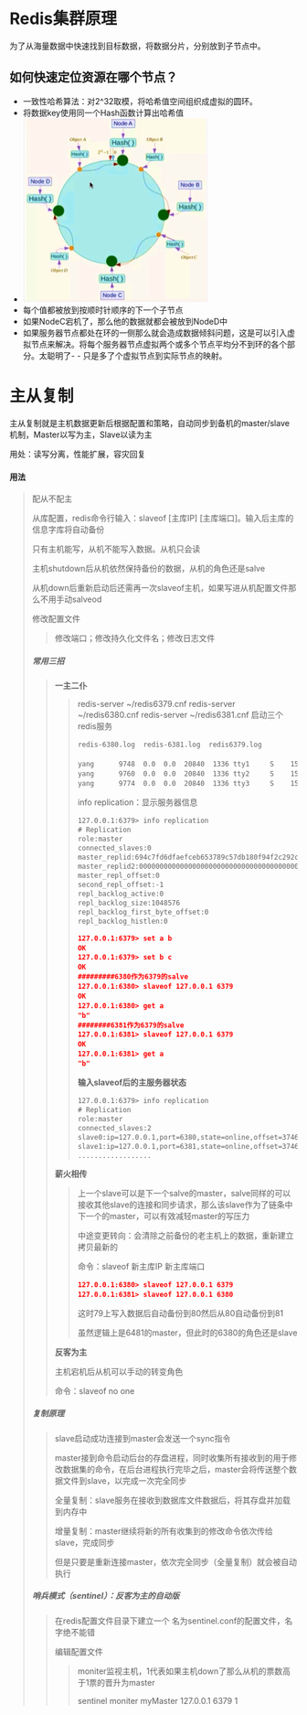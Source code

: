 # Redis集群原理

为了从海量数据中快速找到目标数据，将数据分片，分别放到子节点中。

## 如何快速定位资源在哪个节点？

- 一致性哈希算法：对2^32取模，将哈希值空间组织成虚拟的圆环。
- 将数据key使用同一个Hash函数计算出哈希值
- <img src="图片/image-20200624191223922.png" alt="image-20200624191223922" style="zoom: 50%;" />
- 每个值都被放到按顺时针顺序的下一个子节点
- 如果NodeC宕机了，那么他的数据就都会被放到NodeD中
- 如果服务器节点都处在环的一侧那么就会造成数据倾斜问题，这是可以引入虚拟节点来解决。将每个服务器节点虚拟两个或多个节点平均分不到环的各个部分。太聪明了- -  只是多了个虚拟节点到实际节点的映射。

# 主从复制

主从复制就是主机数据更新后根据配置和策略，自动同步到备机的master/slave机制，Master以写为主，Slave以读为主

用处：读写分离，性能扩展，容灾回复

#### 用法

> 配从不配主
>
> 从库配置，redis命令行输入：slaveof   [主库IP]    [主库端口]。输入后主库的信息字库将自动备份
>
> 只有主机能写，从机不能写入数据。从机只会读
>
> 主机shutdown后从机依然保持备份的数据，从机的角色还是salve
>
> 从机down后重新启动后还需再一次slaveof主机，如果写进从机配置文件那么不用手动salveod
>
> 修改配置文件
>
> > 修改端口；修改持久化文件名；修改日志文件
>
> ##### 常用三招
>
> > **一主二仆**
> >
> > > redis-server ~/redis6379.cnf   redis-server ~/redis6380.cnf   redis-server ~/redis6381.cnf  启动三个redis服务
> > >
> > > ```bash
> > > redis-6380.log  redis-6381.log  redis6379.log
> > > 
> > > yang      9748  0.0  0.0  20840  1336 tty1     S    15:18   0:00 redis-cli -p 6379
> > > yang      9760  0.0  0.0  20840  1336 tty2     S    15:18   0:00 redis-cli -p 6380
> > > yang      9774  0.0  0.0  20840  1336 tty3     S    15:19   0:00 redis-cli -p 6381
> > > ```
> > >
> > > info replication：显示服务器信息
> > >
> > > ```
> > > 127.0.0.1:6379> info replication
> > > # Replication
> > > role:master
> > > connected_slaves:0
> > > master_replid:694c7fd6dfaefceb653789c57db180f94f2c292c
> > > master_replid2:0000000000000000000000000000000000000000
> > > master_repl_offset:0
> > > second_repl_offset:-1
> > > repl_backlog_active:0
> > > repl_backlog_size:1048576
> > > repl_backlog_first_byte_offset:0
> > > repl_backlog_histlen:0
> > > ```
> > >
> > > ```json
> > > 127.0.0.1:6379> set a b
> > > OK
> > > 127.0.0.1:6379> set b c
> > > OK
> > > #########6380作为6379的salve
> > > 127.0.0.1:6380> slaveof 127.0.0.1 6379
> > > OK
> > > 127.0.0.1:6380> get a
> > > "b"
> > > ########6381作为6379的salve
> > > 127.0.0.1:6381> slaveof 127.0.0.1 6379
> > > OK
> > > 127.0.0.1:6381> get a
> > > "b"
> > > ```
> > >
> > > **输入slaveof后的主服务器状态**
> > >
> > > ```
> > > 127.0.0.1:6379> info replication
> > > # Replication
> > > role:master
> > > connected_slaves:2
> > > slave0:ip=127.0.0.1,port=6380,state=online,offset=3746,lag=1
> > > slave1:ip=127.0.0.1,port=6381,state=online,offset=3746,lag=1
> > > ..................
> > > ```
> >
> > **薪火相传**
> >
> > >  上一个slave可以是下一个salve的master，salve同样的可以接收其他slave的连接和同步请求，那么该slave作为了链条中下一个的master，可以有效减轻master的写压力
> > >
> > > 中途变更转向：会清除之前备份的老主机上的数据，重新建立拷贝最新的
> > >
> > > 命令：slaveof 新主库IP 新主库端口
> > >
> > > ```json
> > > 127.0.0.1:6380> slaveof 127.0.0.1 6379
> > > 127.0.0.1:6381> slaveof 127.0.0.1 6380
> > > ```
> > >
> > > 这时79上写入数据后自动备份到80然后从80自动备份到81
> > >
> > > 虽然逻辑上是6481的master，但此时的6380的角色还是slave
> >
> > **反客为主**
> >
> > 主机宕机后从机可以手动的转变角色
> >
> > 命令：slaveof no one
>
> ##### 复制原理
>
> > slave启动成功连接到master会发送一个sync指令
> >
> > master接到命令启动后台的存盘进程，同时收集所有接收到的用于修改数据集的命令，在后台进程执行完毕之后，master会将传送整个数据文件到slave，以完成一次完全同步
> >
> > 全量复制：slave服务在接收到数据库文件数据后，将其存盘并加载到内存中
> >
> > 增量复制：master继续将新的所有收集到的修改命令依次传给slave，完成同步
> >
> > 但是只要是重新连接master，依次完全同步（全量复制）就会被自动执行
>
> ##### 哨兵模式（sentinel）：反客为主的自动版
>
> > 在redis配置文件目录下建立一个 名为sentinel.conf的配置文件，名字绝不能错
> >
> > 编辑配置文件
> >
> > >moniter监视主机，1代表如果主机down了那么从机的票数高于1票的晋升为master
> > >
> > >sentinel moniter myMaster 127.0.0.1 6379 1

